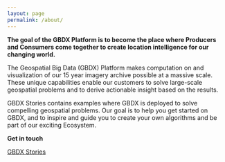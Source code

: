```yaml
---
layout: page
permalink: /about/
---
```


**The goal of the GBDX Platform is to become the place where Producers and Consumers come together to create location intelligence for our changing world.**

The Geospatial Big Data (GBDX) Platform makes computation on and visualization of our 15 year imagery
archive possible at a massive scale. These unique capabilities enable our customers to
solve large-scale geospatial problems and to derive actionable insight based on the results.

GBDX Stories contains examples where GBDX is deployed to solve compelling
geospatial problems. Our goal is to help you get started on GBDX, and
to inspire and guide you to create your own algorithms and be part of our exciting Ecosystem.

**Get in touch**

[GBDX Stories](mailto:kostas.stamatiou@digitalglobe.com)
